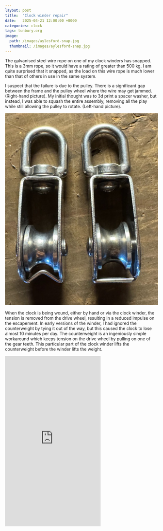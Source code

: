 ```yaml
---
layout: post
title:  "Clock winder repair"
date:   2025-04-21 12:00:00 +0000
categories: clock
tags: tunbury.org
image:
  path: /images/aylesford-snap.jpg
  thumbnail: /images/aylesford-snap.jpg
---
```


The galvanised steel wire rope on one of my clock winders has snapped. This is a 3mm rope, so it would have a rating of greater than 500 kg. I am quite surprised that it snapped, as the load on this wire rope is much lower than that of others in use in the same system.

I suspect that the failure is due to the pulley. There is a significant gap between the frame and the pulley wheel where the wire may get jammed. (Right-hand picture). My initial thought was to 3d print a spacer washer, but instead, I was able to squash the entire assembly, removing all the play while still allowing the pulley to rotate. (Left-hand picture).

![](/images/aylesford-pulley.jpg)

When the clock is being wound, either by hand or via the clock winder, the tension is removed from the drive wheel, resulting in a reduced impulse on the escapement. In early versions of the winder, I had ignored the counterweight by tying it out of the way, but this caused the clock to lose almost 10 minutes per day. The counterweight is an ingeniously simple workaround which keeps tension on the drive wheel by pulling on one of the gear teeth. This particular part of the clock winder lifts the counterweight before the winder lifts the weight.

<iframe width="315" height="560"
src="https://www.youtube.com/embed/aozrwtLnFw8"
title="YouTube video player"
frameborder="0"
allow="accelerometer; autoplay; clipboard-write; encrypted-media; gyroscope; picture-in-picture; web-share"
allowfullscreen></iframe>
